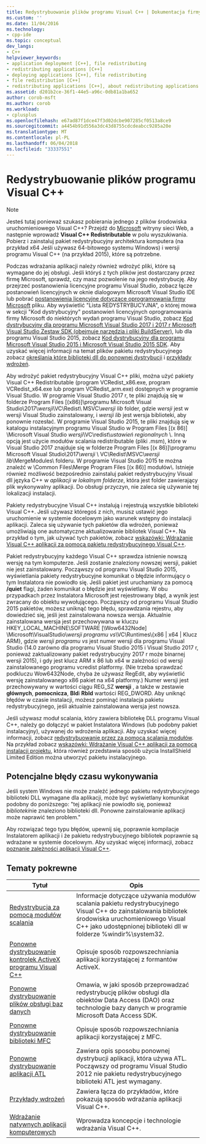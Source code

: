 ```yaml
---
title: Redystrybuowanie plików programu Visual C++ | Dokumentacja firmy Microsoft
ms.custom: ''
ms.date: 11/04/2016
ms.technology:
- cpp-ide
ms.topic: conceptual
dev_langs:
- C++
helpviewer_keywords:
- application deployment [C++], file redistributing
- redistributing applications [C++]
- deploying applications [C++], file redistributing
- file redistribution [C++]
- redistributing applications [C++], about redistributing applications
ms.assetid: d201b2ce-36f1-44e5-a96c-0db81a1ba652
author: corob-msft
ms.author: corob
ms.workload:
- cplusplus
ms.openlocfilehash: e67ad87f1dce47f3d02dcbe907285cf0513a8ce9
ms.sourcegitcommit: a4454b91d556a3dc43d8755cdcdeabcc9285a20e
ms.translationtype: MT
ms.contentlocale: pl-PL
ms.lasthandoff: 06/04/2018
ms.locfileid: "33337551"
---
```

# <a name="redistributing-visual-c-files"></a>Redystrybuowanie plików programu Visual C++

> [!NOTE]
> Jesteś tutaj ponieważ szukasz pobierania jednego z plików środowiska uruchomieniowego Visual C++? Przejdź do [Microsoft](http://www.microsoft.com/) witryny sieci Web, a następnie wprowadź **Visual C++ Redistributable** w polu wyszukiwania. Pobierz i zainstaluj pakiet redystrybucyjny architektura komputera (na przykład x64 Jeśli używasz 64-bitowego systemu Windows) i wersji programu Visual C++ (na przykład 2015), które są potrzebne.

Podczas wdrażania aplikacji należy również wdrożyć pliki, które są wymagane do jej obsługi. Jeśli któryś z tych plików jest dostarczany przez firmę Microsoft, sprawdź, czy masz pozwolenie na jego redystrybucję. Aby przejrzeć postanowienia licencyjne programu Visual Studio, zobacz łącze postanowień licencyjnych w oknie dialogowym Microsoft Visual Studio IDE lub pobrać [postanowienia licencyjne dotyczące oprogramowania firmy Microsoft](http://go.microsoft.com/fwlink/p/?LinkId=831114) pliku. Aby wyświetlić "Lista REDYSTRYBUCYJNA", o której mowa w sekcji "Kod dystrybucyjny" postanowień licencyjnych oprogramowania firmy Microsoft do niektórych wydań programu Visual Studio, zobacz [Kod dystrybucyjny dla programu Microsoft Visual Studio 2017 i 2017 r Microsoft Visual Studio Zestaw SDK (obejmuje narzędzia i pliki BuildServer)](http://go.microsoft.com/fwlink/p/?LinkId=823098), lub dla programu Visual Studio 2015, zobacz [Kod dystrybucyjny dla programu Microsoft Visual Studio 2015 i Microsoft Visual Studio 2015 SDK](http://go.microsoft.com/fwlink/p/?LinkId=523763). Aby uzyskać więcej informacji na temat plików pakietu redystrybucyjnego zobacz [określania które biblioteki dll do ponownej dystrybucji](../ide/determining-which-dlls-to-redistribute.md) i [przykłady wdrożeń](../ide/deployment-examples.md).

Aby wdrożyć pakiet redystrybucyjny Visual C++ pliki, można użyć pakiety Visual C++ Redistributable (program VCRedist\_x86.exe, program VCRedist\_x64.exe lub program VCRedist\_arm.exe) dostępnych w programie Visual Studio. W programie Visual Studio 2017 r, te pliki znajdują się w folderze Program Files [(x86)]\\programu Microsoft Visual Studio\\2017\\_wersji_\\VC\\Redist\\ MSVC\\_wersji lib_ folder, gdzie _wersji_ jest w wersji Visual Studio zainstalowany, i _wersji lib_ jest wersja biblioteki, aby ponownie rozesłać. W programie Visual Studio 2015, te pliki znajdują się w katalogu instalacyjnym programu Visual Studio w Program Files [(x 86)] \Microsoft Visual Studio *wersji*\VC\redist\\*ustawień regionalnych* \\. Inną opcją jest użycie modułów scalania redistributable (pliki .msm), które w Visual Studio 2017 znajduje się w folderze Program Files [(x 86)]\\programu Microsoft Visual Studio\\2017\\_wersji_ \\ VC\\Redist\\MSVC\\_wersji lib_\\MergeModules\\ folderu. W programie Visual Studio 2015 te można znaleźć w \Common Files\Merge Program Files [(x 86)] modułów\\. Istnieje również możliwość bezpośrednio zainstaluj pakiet redystrybucyjny Visual dll języka C++ w *aplikacji w lokalnym folderze*, która jest folder zawierający plik wykonywalny aplikacji. Do obsługi przyczyn, nie zaleca się używanie tej lokalizacji instalacji.

Pakiety redystrybucyjne Visual C++ instalują i rejestrują wszystkie biblioteki Visual C++. Jeśli używasz któregoś z nich, musisz ustawić jego uruchomienie w systemie docelowym jako warunek wstępny do instalacji aplikacji. Zaleca się używanie tych pakietów dla wdrożeń, ponieważ umożliwiają one automatyczne aktualizowanie bibliotek Visual C++. Na przykład o tym, jak używać tych pakietów, zobacz [wskazówki: Wdrażanie Visual C++ aplikacji za pomocą pakietu redystrybucyjnego Visual C++](../ide/deploying-visual-cpp-application-by-using-the-vcpp-redistributable-package.md).

Pakiet redystrybucyjny każdego Visual C++ sprawdza istnienie nowszą wersję na tym komputerze. Jeśli zostanie znaleziony nowszej wersji, pakiet nie jest zainstalowany. Począwszy od programu Visual Studio 2015, wyświetlania pakiety redystrybucyjne komunikat o błędzie informujący o tym Instalatora nie powiodło się. Jeśli pakiet jest uruchamiany za pomocą **/quiet** flagi, żaden komunikat o błędzie jest wyświetlany. W obu przypadkach przez Instalatora Microsoft jest rejestrowany błąd, a wynik jest zwracany do obiektu wywołującego. Począwszy od programu Visual Studio 2015 pakietów, możesz uniknąć tego błędu, sprawdzania rejestru, aby dowiedzieć się, jeśli jest zainstalowana nowsza wersja. Aktualnie zainstalowana wersja jest przechowywana w kluczu HKEY_LOCAL_MACHINE\SOFTWARE [\Wow6432Node] \Microsoft\VisualStudio\\_wersji programu vs_\VC\Runtimes\\{x86 | x64 | Klucz ARM}, gdzie _wersji programu vs_ jest numer wersji dla programu Visual Studio (14.0 zarówno dla programu Visual Studio 2015 i Visual Studio 2017 r, ponieważ zaktualizowany pakiet redystrybucyjny 2017 r może binarnej wersji 2015), i gdy jest klucz ARM x 86 lub x64 w zależności od wersji zainstalowanego programu vcredist platformy. (Nie trzeba sprawdzać podkluczu Wow6432Node, chyba że używasz RegEdit, aby wyświetlić wersję zainstalowanego x86 pakiet na x64 platformy.) Numer wersji jest przechowywany w wartości ciągu REG_SZ **wersji** , a także w zestawie **głównych**, **pomocnicza**, **Bld**i **Rbld** wartości REG_DWORD. Aby uniknąć błędów w czasie instalacji, możesz pominąć instalacja pakietu redystrybucyjnego, jeśli aktualnie zainstalowana wersja jest nowsza.

Jeśli używasz moduł scalania, który zawiera bibliotekę DLL programu Visual C++, należy go dołączyć w pakiet Instalatora Windows (lub podobny pakiet instalacyjny), używanej do wdrożenia aplikacji. Aby uzyskać więcej informacji, zobacz [redystrybuowanie przez za pomocą scalania modułów](../ide/redistributing-components-by-using-merge-modules.md). Na przykład zobacz [wskazówki: Wdrażanie Visual C++ aplikacji za pomocą instalacji projektu](../ide/walkthrough-deploying-a-visual-cpp-application-by-using-a-setup-project.md), która również przedstawia sposób użycia InstallShield Limited Edition można utworzyć pakietu instalacyjnego.

## <a name="potential-run-time-errors"></a>Potencjalne błędy czasu wykonywania

Jeśli system Windows nie może znaleźć jednego pakietu redystrybucyjnego biblioteki DLL wymagane dla aplikacji, może być wyświetlany komunikat podobny do poniższego: "tej aplikacji nie powiodło się, ponieważ *biblioteki*nie znaleziono biblioteki dll. Ponowne zainstalowanie aplikacji może naprawić ten problem."

Aby rozwiązać tego typu błędów, upewnij się, poprawnie kompilacje Instalatorem aplikacji i że pakietu redystrybucyjnego bibliotek poprawnie są wdrażane w systemie docelowym. Aby uzyskać więcej informacji, zobacz [poznanie zależności aplikacji Visual C++](../ide/understanding-the-dependencies-of-a-visual-cpp-application.md).

## <a name="related-topics"></a>Tematy pokrewne

|Tytuł|Opis|
|-----------|-----------------|
|[Redystrybucja za pomocą modułów scalania](../ide/redistributing-components-by-using-merge-modules.md)|Informacje dotyczące używania modułów scalania pakietu redystrybucyjnego Visual C++ do zainstalowania bibliotek środowiska uruchomieniowego Visual C++ jako udostępnionej biblioteki dll w folderze %windir%\system32\.|
|[Ponowne dystrybuowanie kontrolek ActiveX programu Visual C++](../ide/redistributing-visual-cpp-activex-controls.md)|Opisuje sposób rozpowszechniania aplikacji korzystającej z formantów ActiveX.|
|[Ponowne dystrybuowanie plików obsługi baz danych](../ide/redistributing-database-support-files.md)|Omawia, w jaki sposób przeprowadzać redystrybucję plików obsługi dla obiektów Data Access (DAO) oraz technologie bazy danych w programie Microsoft Data Access SDK.|
|[Ponowne dystrybuowanie biblioteki MFC](../ide/redistributing-the-mfc-library.md)|Opisuje sposób rozpowszechniania aplikacji korzystającej z MFC.|
|[Ponowne dystrybuowanie aplikacji ATL](../ide/redistributing-an-atl-application.md)|Zawiera opis sposobu ponownej dystrybucji aplikacji, która używa ATL. Począwszy od programu Visual Studio 2012 nie pakietu redystrybucyjnego biblioteki ATL jest wymagany.|
|[Przykłady wdrożeń](../ide/deployment-examples.md)|Zawiera łącza do przykładów, które pokazują sposób wdrażania aplikacji Visual C++.|
|[Wdrażanie natywnych aplikacji komputerowych](../ide/deploying-native-desktop-applications-visual-cpp.md)|Wprowadza koncepcje i technologie wdrażania Visual C++.|